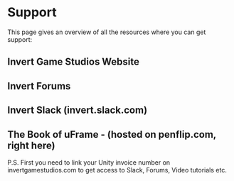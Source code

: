 # Support

This page gives an overview of all the resources where you can get support:

## Invert Game Studios Website
## Invert Forums
## Invert Slack (invert.slack.com)
## The Book of uFrame - (hosted on penflip.com, right here)

P.S. First you need to link your Unity invoice number on invertgamestudios.com to get access to Slack, Forums, Video tutorials etc.
